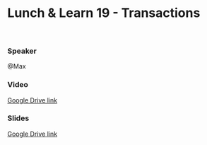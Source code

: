 # Lunch & Learn 19 - Transactions
​
### Speaker
@Max
​
### Video
[Google Drive link](https://drive.google.com/open?id=1WikEGoI0lHsGe8D-vkDslB0HF0hSvswe)
​
### Slides
[Google Drive link](https://drive.google.com/open?id=167aGpBEnYENQFTqiUirN37njYDzjEdIE)